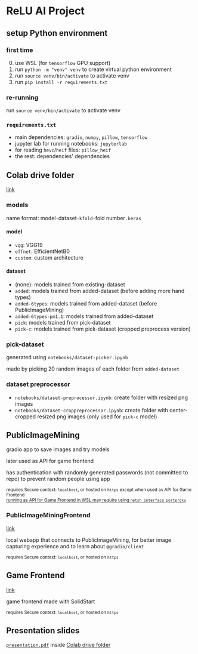 # ReLU AI Project

## setup Python environment

### first time
0. use WSL (for `tensorflow` GPU support)
0. run `python -m "venv" venv` to create virtual python environment
0. run `source venv/bin/activate` to activate venv
0. run `pip install -r requirements.txt`

### re-running
run `source venv/bin/activate` to activate venv

### `requirements.txt`
- main dependencies: `gradio`, `numpy`, `pillow`, `tensorflow`
- jupyter lab for running notebooks: `jupyterlab`
- for reading `hevc`/`heif` files: `pillow_heif`
- the rest: dependencies' dependencies

## Colab drive folder
[link](https://drive.google.com/drive/folders/1ryLoVFHR7yRBQK4mYo6ijerhv2acAAaR)

### models
name format: model`-`dataset`-kfold-`fold number`.keras`

#### model
- `vgg`: VGG19
- `effnet`: EfficientNetB0
- `custom`: custom architecture

#### dataset
- (none): models trained from existing-dataset
- `added`: models trained from added-dataset (before adding more hand types)
- `added-6types`: models trained from added-dataset (before PublicImageMining)
- `added-6types-pm1.1`: models trained from added-dataset
- `pick`: models trained from pick-dataset
- `pick-c`: models trained from pick-dataset (cropped preprocess version)

### pick-dataset
generated using `notebooks/dataset-picker.ipynb`

made by picking 20 random images of each folder from `added-dataset` 

### dataset preprocessor
- `notebooks/dataset-preprocessor.ipynb`: create folder with resized png images
- `notebooks/dataset-croppreprocessor.ipynb`: create folder with center-cropped resized png images (only used for `pick-c` model)

## PublicImageMining
gradio app to save images and try models

later used as API for game frontend

has authentication with randomly generated passwords (not committed to repo) to prevent random people using app

<sup>requires Secure context: `localhost`, or hosted on `https` except when used as API for Game Frontend
<br>[running as API for Game Frontend in WSL may require using `netsh interface portproxy`](https://stackoverflow.com/a/63781351/3623350)</sup>



### PublicImageMiningFrontend
[link](https://github.com/NutchapolSal/PublicImageMiningFrontend)

local webapp that connects to PublicImageMining, for better image capturing experience and to learn about `@gradio/client`

<sup>requires Secure context: `localhost`, or hosted on `https`</sup>

## Game Frontend
[link](https://github.com/Splazhy/rps-ai-project)

game frontend made with SolidStart

<sup>requires Secure context: `localhost`, or hosted on `https`</sup>

## Presentation slides
[`presentation.pdf`](https://drive.google.com/file/d/1FwI3gWTygrq99PAnmVLD4ssq0nTysIY5/view) inside [Colab drive folder](https://drive.google.com/drive/folders/1ryLoVFHR7yRBQK4mYo6ijerhv2acAAaR)
